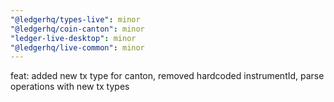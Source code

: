 ```yaml
---
"@ledgerhq/types-live": minor
"@ledgerhq/coin-canton": minor
"ledger-live-desktop": minor
"@ledgerhq/live-common": minor
---
```


feat: added new tx type for canton, removed hardcoded instrumentId, parse operations with new tx types
